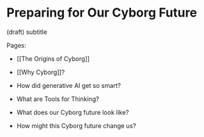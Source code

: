 # Preparing for Our Cyborg Future 
 (draft) 
subtitle

Pages: 

- [[The Origins of Cyborg]] 
- [[Why Cyborg]]? 

- How did generative AI get so smart?
- What are Tools for Thinking?
- What does our Cyborg future look like?
- How might this Cyborg future change us?

